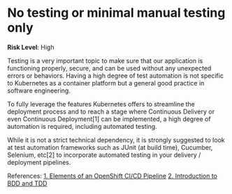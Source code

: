 # No testing or minimal manual testing only

**Risk Level**: High

Testing is a very important topic to make sure that our application is
functioning properly, secure, and can be used without any unexpected errors
or behaviors. Having a high degree of test automation is not specific to
Kubernetes as a container platform but a general good practice in software
engineering.

To fully leverage the features Kubernetes offers to streamline the deployment
process and to reach a stage where Continuous Delivery or even
Continuous Deployment[1] can be implemented, a high degree of automation
is required, including automated testing.

While it is not a strict technical dependency, it is strongly suggested to
look at test automation frameworks such as JUnit (at build time), Cucumber,
Selenium, etc[2] to incorporate automated testing in your
delivery / deployment pipelines.

References:
[1. Elements of an OpenShift CI/CD Pipeline](http://v1.uncontained.io/playbooks/continuous_delivery/ci-cd-elements.html)
[2. Introduction to BDD and TDD](https://cucumber.io/blog/bdd/intro-to-bdd-and-tdd/)
